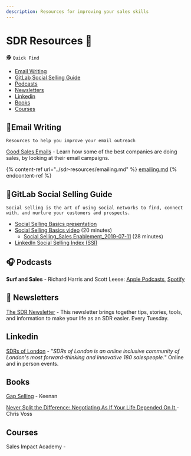 ```yaml
---
description: Resources for improving your sales skills
---
```


# SDR Resources 🏫

🕵️ `Quick Find`&#x20;

* [Email Writing](./#email-writing)
* [GitLab Social Selling Guide](./#gitlab-social-selling-guide)
* [Podcasts](./#podcasts)
* [Newsletters](./#newsletters)
* [Linkedin](./#linkedin)
* [Books](./#undefined)
* [Courses](./#undefined)

## ​📧Email Writing <a href="#email-writing" id="email-writing"></a>

`Resources to help you improve your email outreach`

​[Good Sales Emails](http://goodsalesemails.com/?ref=producthunt) - Learn how some of the best companies are doing sales, by looking at their email campaigns.​

{% content-ref url="../sdr-resources/emailing.md" %}
[emailing.md](../sdr-resources/emailing.md)
{% endcontent-ref %}

## ​​🦊GitLab Social Selling Guide <a href="#gitlab-social-selling-guide" id="gitlab-social-selling-guide"></a>

`Social selling is the art of using social networks to find, connect with, and nurture your customers and prospects.`

* ​[Social Selling Basics presentation](https://docs.google.com/presentation/d/1UCRF6PC6al8XxT8E\_4rDKkQjkW6WGPA6gybWeuRIg7A/edit?usp=sharing)​
* ​[Social Selling Basics video](https://youtu.be/w-C4jts-zUw) (20 minutes)
  * ​[Social Selling\_Sales Enablement\_2019-07-11](https://www.youtube.com/watch?v=Ir7od3stk70) (28 minutes)
* ​[LinkedIn Social Selling Index (SSI)](https://business.linkedin.com/sales-solutions/social-selling/the-social-selling-index-ssi)

## ​🎧 **Podcasts** <a href="#podcasts" id="podcasts"></a>

**Surf and Sales** - Richard Harris and Scott Leese: [Apple Podcasts](https://podcasts.apple.com/us/podcast/surf-and-sales/id1490003203), [Spotify](https://open.spotify.com/show/5oJ9GkVkCiZEQEqCCRpVV4)​​

## ​​📩 Newsletters <a href="#newsletters" id="newsletters"></a>

​[The SDR Newsletter](https://www.thesdrnewsletter.com) - This newsletter brings together tips, stories, tools, and information to make your life as an SDR easier. Every Tuesday.

## Linkedin

[SDRs of London](https://www.linkedin.com/company/sdrsoflondon/) - "_SDRs of London is an online inclusive community of London's most forward-thinking and innovative 180 salespeople._" Online and in person events.

## Books

[Gap Selling](https://www.amazon.com/Gap-Selling-Problem-Centric-Everything-Relationships/dp/1732891001) - Keenan

[Never Split the Difference: Negotiating As If Your Life Depended On It ](https://www.amazon.com/Never-Split-Difference-Negotiating-Depended-ebook/dp/B014DUR7L2)- Chris Voss

## Courses

Sales Impact Academy -&#x20;

